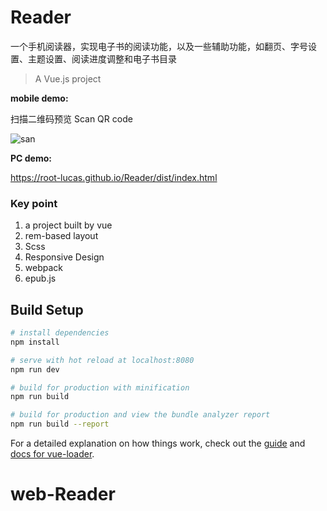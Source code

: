 # Reader
一个手机阅读器，实现电子书的阅读功能，以及一些辅助功能，如翻页、字号设置、主题设置、阅读进度调整和电子书目录

> A Vue.js project
 
__mobile demo:__

扫描二维码预览	Scan QR code

![san](https://raw.githubusercontent.com/root-lucas/Reader/master/static/QR-Code.png)

__PC demo:__

https://root-lucas.github.io/Reader/dist/index.html

### Key point

1.  a project built by vue
2.  rem-based layout
3.  Scss
4.  Responsive Design
5.  webpack
6.  epub.js

## Build Setup

``` bash
# install dependencies
npm install

# serve with hot reload at localhost:8080
npm run dev

# build for production with minification
npm run build

# build for production and view the bundle analyzer report
npm run build --report
```

For a detailed explanation on how things work, check out the [guide](http://vuejs-templates.github.io/webpack/) and [docs for vue-loader](http://vuejs.github.io/vue-loader).
# web-Reader
